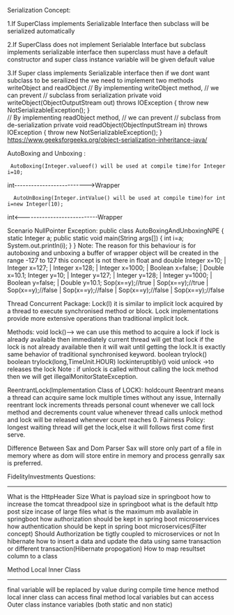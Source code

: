 Serialization Concept:

1.If SuperClass implements Serializable Interface then subclass will be serialized automatically

2.If SuperClass does not implement Serialable Interface but subclass implements serializable interface then superclass
  must have a default constructor and super class instance variable will be given default value

3.If Super class implements Serializable interface then if we dont want subclass to be serailized the we need to implement two methods
   writeObject and readObject
   // By implementing writeObject method, 
   // we can prevent
   // subclass from serialization
   private void writeObject(ObjectOutputStream out) throws IOException
    {
        throw new NotSerializableException();
    }     
    // By implementing readObject method, 
    // we can prevent
    // subclass from de-serialization
    private void readObject(ObjectInputStream in) throws IOException
    {
        throw new NotSerializableException();
    }
https://www.geeksforgeeks.org/object-serialization-inheritance-java/


AutoBoxing and Unboxing :

     AutoBoxing(Integer.valueof() will be used at compile time)for Integer i=10;
int-------------------------->Wrapper

      AutoUnBoxing(Integer.intValue() will be used at compile time)for int i=new Integer(10);
int<---------------------------Wrapper
   
   Scenario NullPointer Exception:
           public class AutoBoxingAndUnboxingNPE {
    static Integer a;
    public static void main(String args[]) {
       int i=a;
       System.out.println(i);
    }
}
Note: 
The reason for this behaviour is for autoboxing and unboxing a buffer of wrapper object will be created in the range -127 to 127 
this concept is not there in float and double 
Integer x=10;      |  Integer x=127;    |  Integer x=128;         |    Integer x=1000;    | Boolean x=false;  |  Double x=10.1;
Integer y=10;	     |  Integer y=127; 	   |  Integer y=128; 	      |    Integer y=1000;    | Boolean y=false;  |  Double y=10.1;
Sop(x==y);//true   |  Sop(x==y);//true	|  Sop(x==y);//false	    |    Sop(x==y);//false  | Sop(x==y);//false  |  Sop(x==y);//false


Thread Concurrent Package:
Lock(I)
it is similar to implicit lock acquired by a thread to execute synchronised method or block.
Lock implementations provide more extensive operations than traditional implicit lock.

Methods:
void lock()--> we can use this method to acquire a lock if lock is already available then immediately current thread will get that lock
               if the lock is not already available then it will wait until getting the lock.It is exactly same behavior of traditional synchronised keyword.
boolean trylock()
boolean trylock(long,TimeUnit.HOUR)
lockinteruptibly()
void unlock ->to releases the lock
Note : if unlock is called without calling the lock method then we will get illegalMonitorStateException.


ReentrantLock(Implementation Class of LOCK): holdcount
Reentrant means a thread can acquire same lock multiple times without any issue, Internally reentrant lock increments threads personal count whenever we call lock
method and decrements count value whenever thread calls unlock method and lock will be released whenever count reaches 0.
Fairness Policy:
longest waiting thread will get the lock,else it will follows first come first serve.


Difference Between Sax and Dom Parser
Sax will store only part of a file in memory where as dom will store entire in memory and process genrally sax is preferred.



FidelityInvestments Questions:
________________________________________________________________
What is the HttpHeader Size
What is payload size in springboot
how to increase the tomcat threadpool size in springboot
what is the default http post size
incase of large files what is the maximum mb available in springboot
how authorization should be kept in spring boot microservices
how authentication should be kept in spring boot microservices(Filter concept)
Should Authorization be tigtly coupled to microservices or not
In hibernate how to insert a data and update the data using same transaction or different transaction(Hibernate propogation)
How to map resultset column to a class


Method Local Inner Class
____________________________________________________
final variable will be replaced by value during compile time
hence method local inner class can access  final method local variables but can access Outer class instance variables (both static and non static)
